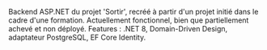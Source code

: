 Backend ASP.NET du projet 'Sortir', recréé à partir d'un projet initié dans le cadre d'une formation. Actuellement fonctionnel, bien que partiellement achevé et non déployé.
Features : .NET 8, Domain-Driven Design, adaptateur PostgreSQL, EF Core Identity.
